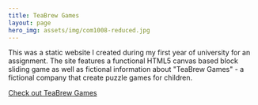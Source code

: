 ```yaml
---
title: TeaBrew Games
layout: page
hero_img: assets/img/com1008-reduced.jpg
---
```

This was a static website I created during my first year of university for an assignment. The site features a functional HTML5 canvas based block sliding game as well as fictional information about "TeaBrew Games" - a fictional company that create puzzle games for children.

[Check out TeaBrew Games](/com1008-assignment)
